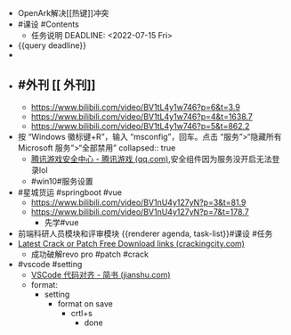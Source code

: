 - OpenArk解决[[热键]]冲突
- #课设 #Contents
	- 任务说明
	  DEADLINE: <2022-07-15 Fri>
- {{query deadline}}
-
- #外刊 [[ 外刊]]
	-
	- https://www.bilibili.com/video/BV1tL4y1w746?p=6&t=3.9
	- https://www.bilibili.com/video/BV1tL4y1w746?p=4&t=1638.7
	- https://www.bilibili.com/video/BV1tL4y1w746?p=5&t=862.2
- 按 “Windows 徽标键+R”，输入 “msconfig”，回车。点击 “服务”>“隐藏所有 Microsoft 服务”>“全部禁用”
  collapsed:: true
	- [腾讯游戏安全中心 - 腾讯游戏 (qq.com)](https://gamesafe.qq.com/article/928.shtml),安全组件因为服务没开启无法登录lol
	- #win10#服务设置
- #星城货运 #springboot #vue
	- https://www.bilibili.com/video/BV1nU4y127yN?p=3&t=81.9
	- https://www.bilibili.com/video/BV1nU4y127yN?p=7&t=178.7
		- 先学#vue
- 前端科研人员模块和评审模块 {{renderer agenda, task-list}}#课设 #任务
- [Latest Crack or Patch Free Download links (crackingcity.com)](https://www.crackingcity.com/)
	- 成功破解revo pro #patch #crack
- #vscode #setting
	- [VSCode 代码对齐 - 简书 (jianshu.com)](https://www.jianshu.com/p/aa0b75493dee)
	- format:
		- setting
			- format on save
				- crtl+s
					- done